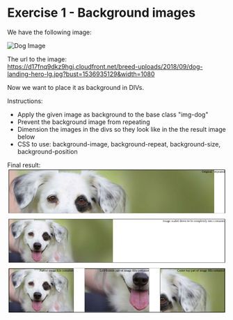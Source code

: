 # Exercise 1 - Background images

We have the following image:

![Dog Image](https://d17fnq9dkz9hgj.cloudfront.net/breed-uploads/2018/09/dog-landing-hero-lg.jpg?bust=1536935129&width=1080)

The url to the image:  
https://d17fnq9dkz9hgj.cloudfront.net/breed-uploads/2018/09/dog-landing-hero-lg.jpg?bust=1536935129&width=1080

Now we want to place it as background in DIVs.

Instructions:

- Apply the given image as background to the base class "img-dog" 
- Prevent the background image from repeating
- Dimension the images in the divs so they look like in the the result image below
- CSS to use: background-image, background-repeat, background-size, background-position

Final result:  
![Background Images result](bg-images-final-result.png)


